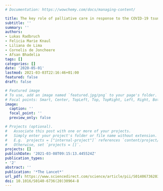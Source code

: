 ```yaml
---
# Documentation: https://wowchemy.com/docs/managing-content/

title: The key role of palliative care in response to the COVID-19 tsunami of suffering
subtitle: ''
summary: ''
authors:
- Lukas Radbruch
- Felicia Marie Knaul
- Liliana de Lima
- Cornelis de Joncheere
- Afsan Bhadelia
tags: []
categories: []
date: '2020-05-01'
lastmod: 2021-03-03T22:16:46+01:00
featured: false
draft: false

# Featured image
# To use, add an image named `featured.jpg/png` to your page's folder.
# Focal points: Smart, Center, TopLeft, Top, TopRight, Left, Right, BottomLeft, Bottom, BottomRight.
image:
  caption: ''
  focal_point: ''
  preview_only: false

# Projects (optional).
#   Associate this post with one or more of your projects.
#   Simply enter your project's folder or file name without extension.
#   E.g. `projects = ["internal-project"]` references `content/project/deep-learning/index.md`.
#   Otherwise, set `projects = []`.
projects: []
publishDate: '2021-03-08T09:15:13.445524Z'
publication_types:
- '2'
abstract: ''
publication: '*The Lancet*'
url_pdf: https://www.sciencedirect.com/science/article/pii/S0140673620309648
doi: 10.1016/S0140-6736(20)30964-8
---
```

